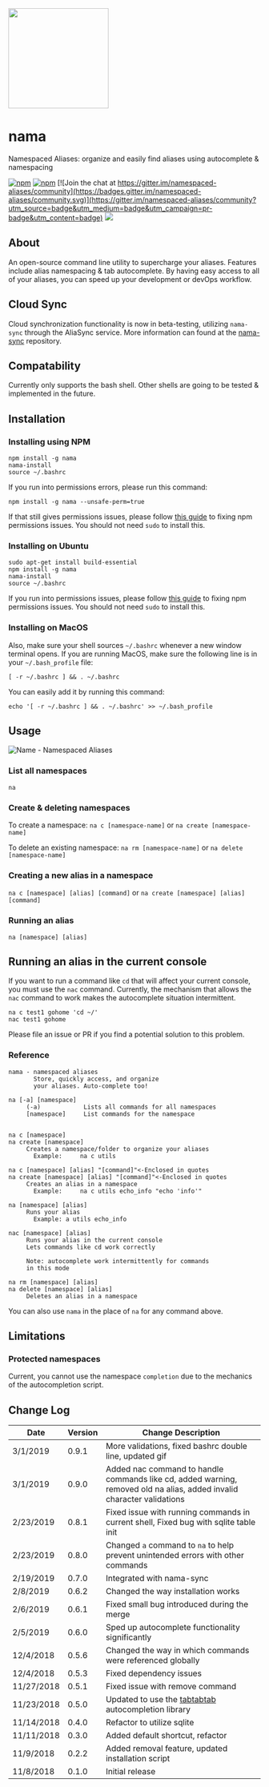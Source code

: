 <img src="https://raw.githubusercontent.com/alecdibble/nama/master/docs/nama.png" width="200">

# nama
Namespaced Aliases: organize and easily find aliases using autocomplete & namespacing

[![npm](https://img.shields.io/npm/v/nama.svg)](https://www.npmjs.com/package/nama)
[![npm](https://img.shields.io/npm/l/nama.svg)](https://github.com/faressoft/nama/blob/master/LICENSE)
[![Join the chat at https://gitter.im/namespaced-aliases/community](https://badges.gitter.im/namespaced-aliases/community.svg)](https://gitter.im/namespaced-aliases/community?utm_source=badge&utm_medium=badge&utm_campaign=pr-badge&utm_content=badge)
[![](https://tokei.rs/b1/github/alecdibble/nama)](https://github.com/alecdibble/nama)


## About

An open-source command line utility to supercharge your aliases. Features include alias namespacing & tab autocomplete. By having easy access to all of your aliases, you can speed up your development or devOps workflow. 

## Cloud Sync

Cloud synchronization functionality is now in beta-testing, utilizing `nama-sync` through the AliaSync service. More information can found at the [nama-sync](https://github.com/alecdibble/nama-sync) repository.

## Compatability

Currently only supports the bash shell. Other shells are going to be tested & implemented in the future.

## Installation

### Installing using NPM

```
npm install -g nama
nama-install
source ~/.bashrc
```

If you run into permissions errors, please run this command:

```
npm install -g nama --unsafe-perm=true
```

If that still gives permissions issues, please follow [this guide](https://docs.npmjs.com/resolving-eacces-permissions-errors-when-installing-packages-globally) to fixing npm permissions issues. You should not need `sudo` to install this.

### Installing on Ubuntu

```
sudo apt-get install build-essential
npm install -g nama
nama-install
source ~/.bashrc
```

If you run into permissions issues, please follow [this guide](https://docs.npmjs.com/resolving-eacces-permissions-errors-when-installing-packages-globally) to fixing npm permissions issues. You should not need `sudo` to install this.

### Installing on MacOS

Also, make sure your shell sources `~/.bashrc` whenever a new window terminal opens. If you are running MacOS, make sure the following line is in your `~/.bash_profile` file:

```
[ -r ~/.bashrc ] && . ~/.bashrc
```

You can easily add it by running this command:

```
echo '[ -r ~/.bashrc ] && . ~/.bashrc' >> ~/.bash_profile
```


## Usage

![Name - Namespaced Aliases](https://raw.githubusercontent.com/alecdibble/nama/master/docs/gif1.gif "Nama Usage")

### List all namespaces

`na`

### Create & deleting namespaces

To create a namespace:
`na c [namespace-name]` or `na create [namespace-name]`

To delete an existing namespace:
`na rm [namespace-name]` or `na delete [namespace-name]`

### Creating a new alias in a namespace

`na c [namespace] [alias] [command]` or `na create [namespace] [alias] [command]`

### Running an alias

`na [namespace] [alias]`

## Running an alias in the current console

If you want to run a command like `cd` that will affect your current console, you must use the `nac` command. Currently, the mechanism that allows the `nac` command to work makes the autocomplete situation intermittent. 

```
na c test1 gohome 'cd ~/'
nac test1 gohome
```


Please file an issue or PR if you find a potential solution to this problem.

### Reference

```
nama - namespaced aliases
       Store, quickly access, and organize
       your aliases. Auto-complete too!

na [-a] [namespace]
     (-a)            Lists all commands for all namespaces
     [namespace]     List commands for the namespace


na c [namespace]
na create [namespace]
     Creates a namespace/folder to organize your aliases
       Example:     na c utils

na c [namespace] [alias] "[command]"<-Enclosed in quotes
na create [namespace] [alias] "[command]"<-Enclosed in quotes
     Creates an alias in a namespace
       Example:     na c utils echo_info "echo 'info'"

na [namespace] [alias]
     Runs your alias
       Example: a utils echo_info

nac [namespace] [alias]
     Runs your alias in the current console
     Lets commands like cd work correctly

     Note: autocomplete work intermittently for commands
     in this mode

na rm [namespace] [alias]
na delete [namespace] [alias]
     Deletes an alias in a namespace

```

You can also use `nama` in the place of `na` for any command above.

## Limitations

### Protected namespaces

  Current, you cannot use the namespace `completion` due to the mechanics of the autocompletion script. 

## Change Log

| Date | Version | Change Description |
| --- | --- | -- |
| 3/1/2019 | 0.9.1 | More validations, fixed bashrc double line, updated gif |
| 3/1/2019 | 0.9.0 | Added nac command to handle commands like cd, added warning, removed old na alias, added invalid character validations |
| 2/23/2019 | 0.8.1 | Fixed issue with running commands in current shell, Fixed bug with sqlite table init |
| 2/23/2019 | 0.8.0 | Changed `a` command to `na` to help prevent unintended errors with other commands |
| 2/19/2019 | 0.7.0 | Integrated with nama-sync |
| 2/8/2019| 0.6.2 | Changed the way installation works |
| 2/6/2019| 0.6.1 | Fixed small bug introduced during the merge |
| 2/5/2019| 0.6.0 | Sped up autocomplete functionality significantly |
| 12/4/2018| 0.5.6 | Changed the way in which commands were referenced globally |
| 12/4/2018| 0.5.3 | Fixed dependency issues |
| 11/27/2018| 0.5.1 | Fixed issue with remove command |
| 11/23/2018| 0.5.0 | Updated to use the [tabtabtab](https://www.github.com/alecdibble/tabtabtab) autocompletion library |
| 11/14/2018| 0.4.0 | Refactor to utilize sqlite |
| 11/11/2018| 0.3.0 | Added default shortcut, refactor |
| 11/9/2018 | 0.2.2 | Added removal feature, updated installation script |
| 11/8/2018 | 0.1.0 | Initial release |
